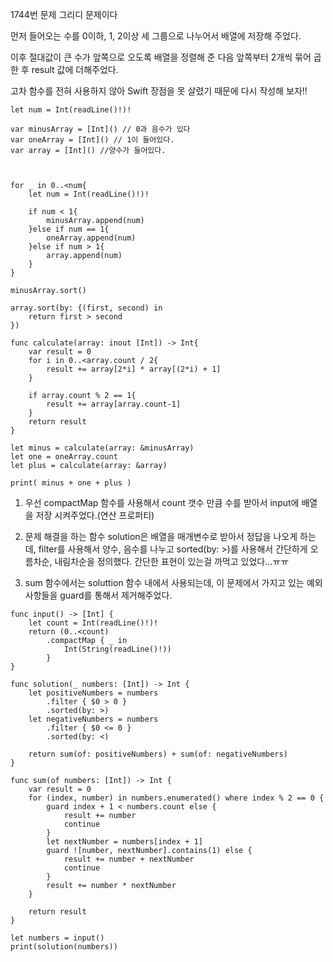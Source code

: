 1744번 문제 그리디 문제이다

먼저 들어오는 수를 0이하, 1, 2이상 세 그룹으로 나누어서 배열에 저장해 주었다.

이후 절대값이 큰 수가 앞쪽으로 오도록 배열을 정렬해 준 다음 앞쪽부터 2개씩 묶어 곱한 후 result 값에 더해주었다.

고차 함수를 전혀 사용하지 않아 Swift 장점을 못 살렸기 때문에 다시 작성해 보자!!


```
let num = Int(readLine()!)!

var minusArray = [Int]() // 0과 음수가 있다
var oneArray = [Int]() // 1이 들어있다.
var array = [Int]() //양수가 들어있다.



for _ in 0..<num{
    let num = Int(readLine()!)!
    
    if num < 1{
        minusArray.append(num)
    }else if num == 1{
        oneArray.append(num)
    }else if num > 1{
        array.append(num)
    }
}

minusArray.sort()

array.sort(by: {(first, second) in
    return first > second
})

func calculate(array: inout [Int]) -> Int{
    var result = 0
    for i in 0..<array.count / 2{
        result += array[2*i] * array[(2*i) + 1]
    }
    
    if array.count % 2 == 1{
        result += array[array.count-1]
    }
    return result
}

let minus = calculate(array: &minusArray)
let one = oneArray.count
let plus = calculate(array: &array)

print( minus + one + plus )
```


1. 우선 compactMap 함수를 사용해서 count 갯수 만큼 수를 받아서 input에 배열을 저장 시켜주었다.(연산 프로퍼티)

2. 문제 해결을 하는 함수 solution은 배열을 매개변수로 받아서 정답을 나오게 하는데, filter를 사용해서 양수, 음수를 나누고 sorted(by: >)를 사용해서 간단하게 오름차순, 내림차순을 정의했다. 간단한 표현이 있는걸 까먹고 있었다...ㅠㅠ

3. sum 함수에서는 soluttion 함수 내에서 사용되는데, 이 문제에서 가지고 있는 예외 사항들을 guard를 통해서 제거해주었다.
~~~
func input() -> [Int] {
    let count = Int(readLine()!)!
    return (0..<count)
        .compactMap { _ in
            Int(String(readLine()!))
        }
}

func solution(_ numbers: [Int]) -> Int {
    let positiveNumbers = numbers
        .filter { $0 > 0 }
        .sorted(by: >)
    let negativeNumbers = numbers
        .filter { $0 <= 0 }
        .sorted(by: <)
    
    return sum(of: positiveNumbers) + sum(of: negativeNumbers)
}

func sum(of numbers: [Int]) -> Int {
    var result = 0
    for (index, number) in numbers.enumerated() where index % 2 == 0 {
        guard index + 1 < numbers.count else {
            result += number
            continue
        }
        let nextNumber = numbers[index + 1]
        guard ![number, nextNumber].contains(1) else {
            result += number + nextNumber
            continue
        }
        result += number * nextNumber
    }

    return result
}

let numbers = input()
print(solution(numbers))
~~~